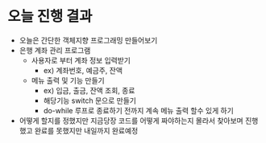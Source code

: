 # 오늘 진행 결과
 * 오늘은 간단한 객체지향 프로그래밍 만들어보기
 * 은행 계좌 관리 프로그램
   * 사용자로 부터 계좌 정보 입력받기
     * ex) 계좌번호, 예금주, 잔액
   * 메뉴 출력 및 기능 만들기
     * ex) 입금, 출금, 잔액 조회, 종료
     * 해당기능 switch 문으로 만들기
     * do-while 루프로 종료하기 전까지 계속 메뉴 출력 할수 있게 하기
 * 어떻게 할지를 정했지만 지금당장 코드를 어떻게 짜야하는지 몰라서 찾아보며 진행했고 완료를 못했지만 내일까지 완료예정

